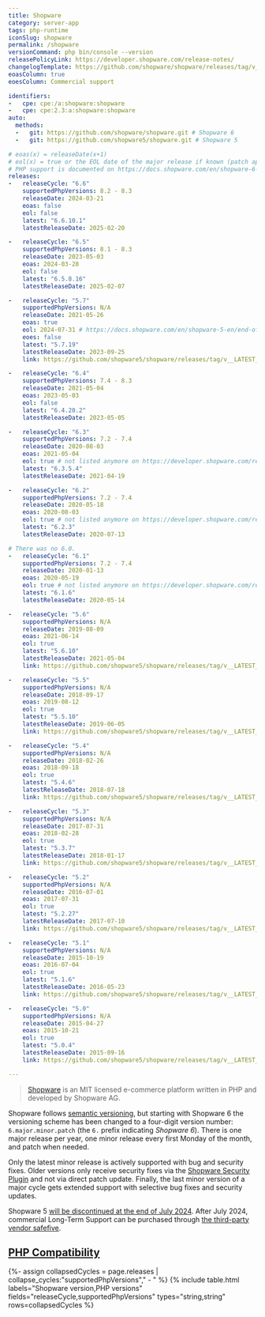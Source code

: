 ```yaml
---
title: Shopware
category: server-app
tags: php-runtime
iconSlug: shopware
permalink: /shopware
versionCommand: php bin/console --version
releasePolicyLink: https://developer.shopware.com/release-notes/
changelogTemplate: https://github.com/shopware/shopware/releases/tag/v__LATEST__
eoasColumn: true
eoesColumn: Commercial support

identifiers:
-   cpe: cpe:/a:shopware:shopware
-   cpe: cpe:2.3:a:shopware:shopware
auto:
  methods:
  -   git: https://github.com/shopware/shopware.git # Shopware 6
  -   git: https://github.com/shopware5/shopware.git # Shopware 5

# eoas(x) = releaseDate(x+1)
# eol(x) = true or the EOL date of the major release if known (patch applied through the Shopware Security Plugin).
# PHP support is documented on https://docs.shopware.com/en/shopware-6-en/first-steps/system-requirements.
releases:
-   releaseCycle: "6.6"
    supportedPhpVersions: 8.2 - 8.3
    releaseDate: 2024-03-21
    eoas: false
    eol: false
    latest: "6.6.10.1"
    latestReleaseDate: 2025-02-20

-   releaseCycle: "6.5"
    supportedPhpVersions: 8.1 - 8.3
    releaseDate: 2023-05-03
    eoas: 2024-03-28
    eol: false
    latest: "6.5.8.16"
    latestReleaseDate: 2025-02-07

-   releaseCycle: "5.7"
    supportedPhpVersions: N/A
    releaseDate: 2021-05-26
    eoas: true
    eol: 2024-07-31 # https://docs.shopware.com/en/shopware-5-en/end-of-life/shopware-5-end-of-life
    eoes: false
    latest: "5.7.19"
    latestReleaseDate: 2023-09-25
    link: https://github.com/shopware5/shopware/releases/tag/v__LATEST__

-   releaseCycle: "6.4"
    supportedPhpVersions: 7.4 - 8.3
    releaseDate: 2021-05-04
    eoas: 2023-05-03
    eol: false
    latest: "6.4.20.2"
    latestReleaseDate: 2023-05-05

-   releaseCycle: "6.3"
    supportedPhpVersions: 7.2 - 7.4
    releaseDate: 2020-08-03
    eoas: 2021-05-04
    eol: true # not listed anymore on https://developer.shopware.com/release-notes/
    latest: "6.3.5.4"
    latestReleaseDate: 2021-04-19

-   releaseCycle: "6.2"
    supportedPhpVersions: 7.2 - 7.4
    releaseDate: 2020-05-18
    eoas: 2020-08-03
    eol: true # not listed anymore on https://developer.shopware.com/release-notes/
    latest: "6.2.3"
    latestReleaseDate: 2020-07-13

# There was no 6.0.
-   releaseCycle: "6.1"
    supportedPhpVersions: 7.2 - 7.4
    releaseDate: 2020-01-13
    eoas: 2020-05-19
    eol: true # not listed anymore on https://developer.shopware.com/release-notes/
    latest: "6.1.6"
    latestReleaseDate: 2020-05-14

-   releaseCycle: "5.6"
    supportedPhpVersions: N/A
    releaseDate: 2019-08-09
    eoas: 2021-06-14
    eol: true
    latest: "5.6.10"
    latestReleaseDate: 2021-05-04
    link: https://github.com/shopware5/shopware/releases/tag/v__LATEST__

-   releaseCycle: "5.5"
    supportedPhpVersions: N/A
    releaseDate: 2018-09-17
    eoas: 2019-08-12
    eol: true
    latest: "5.5.10"
    latestReleaseDate: 2019-06-05
    link: https://github.com/shopware5/shopware/releases/tag/v__LATEST__

-   releaseCycle: "5.4"
    supportedPhpVersions: N/A
    releaseDate: 2018-02-26
    eoas: 2018-09-18
    eol: true
    latest: "5.4.6"
    latestReleaseDate: 2018-07-18
    link: https://github.com/shopware5/shopware/releases/tag/v__LATEST__

-   releaseCycle: "5.3"
    supportedPhpVersions: N/A
    releaseDate: 2017-07-31
    eoas: 2018-02-28
    eol: true
    latest: "5.3.7"
    latestReleaseDate: 2018-01-17
    link: https://github.com/shopware5/shopware/releases/tag/v__LATEST__

-   releaseCycle: "5.2"
    supportedPhpVersions: N/A
    releaseDate: 2016-07-01
    eoas: 2017-07-31
    eol: true
    latest: "5.2.27"
    latestReleaseDate: 2017-07-10
    link: https://github.com/shopware5/shopware/releases/tag/v__LATEST__

-   releaseCycle: "5.1"
    supportedPhpVersions: N/A
    releaseDate: 2015-10-19
    eoas: 2016-07-04
    eol: true
    latest: "5.1.6"
    latestReleaseDate: 2016-05-23
    link: https://github.com/shopware5/shopware/releases/tag/v__LATEST__

-   releaseCycle: "5.0"
    supportedPhpVersions: N/A
    releaseDate: 2015-04-27
    eoas: 2015-10-21
    eol: true
    latest: "5.0.4"
    latestReleaseDate: 2015-09-16
    link: https://github.com/shopware5/shopware/releases/tag/v__LATEST__

---
```


> [Shopware](https://shopware.com) is an MIT licensed e-commerce platform written in PHP and
> developed by Shopware AG.

Shopware follows [semantic versioning](https://developer.shopware.com/release-notes/#types-of-releases),
but starting with Shopware 6 the versioning scheme has been changed to a four-digit version number:
`6.major.minor.patch` (the `6.` prefix indicating _Shopware 6_). There is one major release per year,
one minor release every first Monday of the month, and patch when needed.

Only the latest minor release is actively supported with bug and security fixes. Older versions
only receive security fixes via the [Shopware Security Plugin](https://store.shopware.com/en/swag575294366635f/shopware-security-plugin.html)
and not via direct patch update. Finally, the last minor version of a major cycle gets extended
support with selective bug fixes and security updates.

Shopware 5 [will be discontinued at the end of July 2024](https://docs.shopware.com/en/shopware-5-en/end-of-life/shopware-5-end-of-life).
After July 2024, commercial Long-Term Support can be purchased through [the third-party vendor
safefive](https://safefive.de/en/why-safefive/).

## [PHP Compatibility](https://docs.shopware.com/en/shopware-6-en/first-steps/system-requirements)

{%- assign collapsedCycles = page.releases | collapse_cycles:"supportedPhpVersions"," - " %}
{% include table.html
labels="Shopware version,PHP versions"
fields="releaseCycle,supportedPhpVersions"
types="string,string"
rows=collapsedCycles %}
